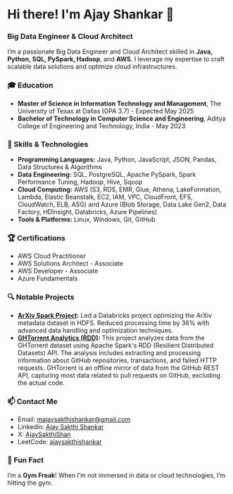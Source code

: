 # Hi there! I'm Ajay Shankar 👋

### Big Data Engineer & Cloud Architect

I’m a passionate Big Data Engineer and Cloud Architect skilled in **Java, Python, SQL, PySpark, Hadoop**, and **AWS**. I leverage my expertise to craft scalable data solutions and optimize cloud infrastructures.

### 🎓 Education
- **Master of Science in Information Technology and Management**, The University of Texas at Dallas (GPA 3.7) - Expected May 2025
- **Bachelor of Technology in Computer Science and Engineering**, Aditya College of Engineering and Technology, India - May 2023

### 🚀 Skills & Technologies
- **Programming Languages:** Java, Python, JavaScript, JSON, Pandas, Data Structures & Algorithms
- **Data Engineering:** SQL, PostgreSQL, Apache PySpark, Spark Performance Tuning, Hadoop, Hive, Sqoop
- **Cloud Computing:** AWS (S3, RDS, EMR, Glue, Athena, LakeFormation, Lambda, Elastic Beanstalk, EC2, IAM, VPC, CloudFront, EFS, CloudWatch, ELB, ASG) and Azure (Blob Storage, Data Lake Gen2, Data Factory, HDInsight, Databricks, Azure Pipelines)
- **Tools & Platforms:** Linux, Windows, Git, GitHub

### 🏆 Certifications
- AWS Cloud Practitioner
- AWS Solutions Architect - Associate
- AWS Developer - Associate
- Azure Fundamentals

### 🔍 Notable Projects
- **[ArXiv Spark Project](#):** Led a Databricks project optimizing the ArXiv metadata dataset in HDFS. Reduced processing time by 36% with advanced data handling and optimization techniques.
- **[GHTorrent Analytics (RDD)](#):** This project analyzes data from the GHTorrent dataset using Apache Spark's RDD (Resilient Distributed Datasets) API. The analysis includes extracting and processing information about GitHub repositories, transactions, and failed HTTP requests. GHTorrent is an offline mirror of data from the GitHub REST API, capturing most data related to pull requests on GitHub, excluding the actual code.

### 📫 Contact Me
- Email: [majaysakthishankar@gmail.com](mailto:majaysakthishankar@gmail.com)
- LinkedIn: [Ajay Sakthi Shankar](https://www.linkedin.com/in/ajay-sakthi-shankar/)
- X: [AjaySakthiShan](https://x.com/AjaySakthiShan)
- LeetCode: [ajaysakthishankar](https://leetcode.com/u/ajaysakthishankar/)

### 💪 Fun Fact
I’m a **Gym Freak**! When I’m not immersed in data or cloud technologies, I’m hitting the gym.
